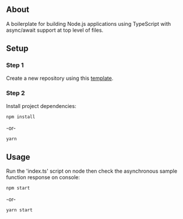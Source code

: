 ## About

A boilerplate for building Node.js applications using TypeScript with async/await support at top level of files.

## Setup

### Step 1

Create a new repository using this [template](https://github.com/lucianoayres/node-typescript-async-await-boilerplate/generate).

### Step 2

Install project dependencies:

```sh
npm install
```

-or-

```sh
yarn
```

## Usage

Run the 'index.ts' script on node then check the asynchronous sample function response on console:

```sh
npm start
```

-or-

```sh
yarn start
```
